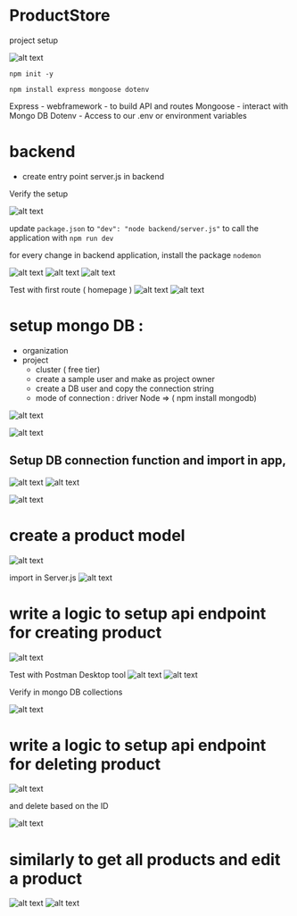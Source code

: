 # ProductStore



project setup

![alt text](image.png)

`npm init -y`

`npm install express mongoose dotenv`




Express - webframework - to build API and routes
Mongoose - interact with Mongo DB
Dotenv - Access to our .env or environment variables





# backend 

- create entry point server.js in backend



Verify the setup

![alt text](image-1.png)



update `package.json` to `"dev": "node backend/server.js"` to call the application with `npm run dev`



for every change in backend application, install the package `nodemon` 

![alt text](image-2.png)
![alt text](image-4.png)
![alt text](image-3.png)



Test with first route ( homepage )
![alt text](image-5.png)
![alt text](image-6.png)



# setup mongo DB :

- organization
-  project
   - cluster ( free tier)
   - create a sample user and make as project owner
   - create a DB user and copy the connection string
   - mode of connection : driver Node => ( npm install mongodb)

![alt text](image-7.png)


![alt text](image-8.png)



##  Setup DB connection function and import in app,


![alt text](image-9.png)
![alt text](image-10.png)

![alt text](image-11.png)




# create a product model
![alt text](image-12.png)


import in Server.js
![alt text](image-13.png)

# write a logic to setup api endpoint for creating product

![alt text](image-14.png)


Test with Postman Desktop tool
![alt text](image-16.png)
![alt text](image-15.png)


Verify in mongo DB collections

![alt text](image-17.png)


# write a logic to setup api endpoint for deleting product

![alt text](image-18.png)

and delete based on the ID

![alt text](image-19.png)



# similarly to get all products and edit a product
![alt text](image-21.png)
![alt text](image-20.png)

